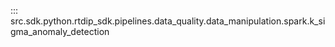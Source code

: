 ::: src.sdk.python.rtdip_sdk.pipelines.data_quality.data_manipulation.spark.k_sigma_anomaly_detection
